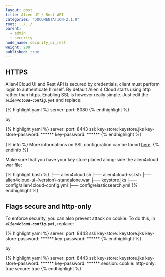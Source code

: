 ```yaml
---
layout: post
title: Alien UI / Rest API
categories: "DOCUMENTATION-2.1.0"
root: ../../
parent:
  - admin
  - security
node_name: security_ui_rest
weight: 200
published: true
---
```


## HTTPS

Alien4Cloud UI and Rest API is secured by credentials, client must perform login to authenticate himself.
By default Alien 4 Cloud starts using http rather than https. Enabling SSL is however really simple. Just edit the ***`alien4cloud-config.yml`*** and replace:

{% highlight yaml %}
server:
  port: 8080
{% endhighlight %}

by

{% highlight yaml %}
server:
  port: 8443
  ssl:
    key-store: keystore.jks
    key-store-password: ******
    key-password: ******
{% endhighlight %}

{% info %}
More informations on SSL configuration can be found [here](#/documentation/2.1.0/admin_guide/certificates.html).
{% endinfo %}

Make sure that you have your key store placed along-side the alien4cloud war file:

{% highlight bash %}
├── alien4cloud.sh
├── alien4cloud-ssl.sh
├── alien4cloud-ui-{version}-standalone.war
├── keystore.jks
├── config/alien4cloud-config.yml
├── config/elasticsearch.yml
{% endhighlight %}

## Flags secure and http-only

To enforce security, you can also prevent attack on cookie. To do this, in  ***`alien4cloud-config.yml`***, replace:

{% highlight yaml %}
server:
  port: 8443
  ssl:
    key-store: keystore.jks
    key-store-password: ******
    key-password: ******
{% endhighlight %}

by

{% highlight yaml %}
server:
  port: 8443
  ssl:
    key-store: keystore.jks
    key-store-password: ******
    key-password: ******
  session:
    cookie:
      http-only: true
      secure: true
{% endhighlight %}
